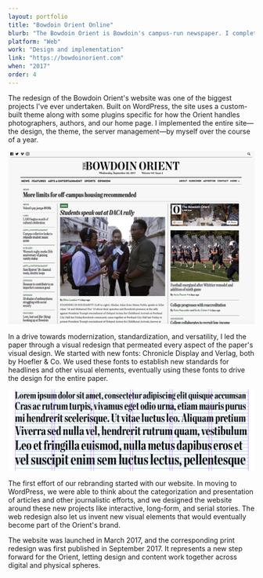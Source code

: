 ```yaml
---
layout: portfolio
title: "Bowdoin Orient Online"
blurb: "The Bowdoin Orient is Bowdoin's campus-run newspaper. I completely overhauled our website, making a bespoke WordPress theme following design conventions set forth by our print redesign."
platform: "Web"
work: "Design and implementation"
link: "https://bowdoinorient.com"
when: "2017"
order: 4
---
```


The redesign of the Bowdoin Orient's website was one of the biggest projects I've ever undertaken. Built on WordPress, the site uses a custom-built theme along with some plugins specific for how the Orient handles photographers, authors, and our home page. I implemented the entire site—the design, the theme, the server management—by myself over the course of a year.

<img src="/img/portfolio/orient/1.png" class="portfolio-image">

In a drive towards modernization, standardization, and versatility, I led the paper through a visual redesign that permeated every aspect of the paper's visual design. We started with new fonts: Chronicle Display and Verlag, both by Hoefler & Co. We used these fonts to establish new standards for headlines and other visual elements, eventually using these fonts to drive the design for the entire paper.

<img src="/img/portfolio/orient/2.png" class="portfolio-image">

The first effort of our rebranding started with our website. In moving to WordPress, we were able to think about the categorization and presentation of articles and other journalistic efforts, and we designed the website around these new projects like interactive, long-form, and serial stories. The web redesign also let us invent new visual elements that would eventually become part of the Orient's brand.

The website was launched in March 2017, and the corresponding print redesign was first published in September 2017. It represents a new step forward for the Orient, letting design and content work together across digital and physical spheres.